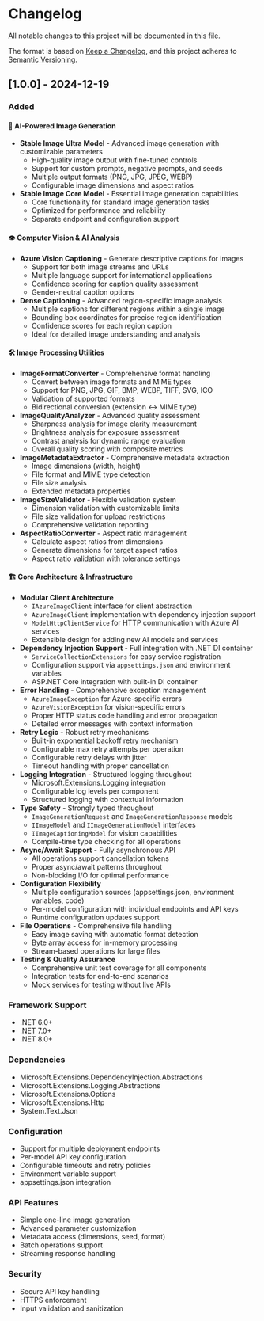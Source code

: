 # Changelog

All notable changes to this project will be documented in this file.

The format is based on [Keep a Changelog](https://keepachangelog.com/en/1.0.0/),
and this project adheres to [Semantic Versioning](https://semver.org/spec/v2.0.0.html).

## [1.0.0] - 2024-12-19

### Added

#### 🎨 AI-Powered Image Generation
- **Stable Image Ultra Model** - Advanced image generation with customizable parameters
  - High-quality image output with fine-tuned controls
  - Support for custom prompts, negative prompts, and seeds
  - Multiple output formats (PNG, JPG, JPEG, WEBP)
  - Configurable image dimensions and aspect ratios
- **Stable Image Core Model** - Essential image generation capabilities
  - Core functionality for standard image generation tasks
  - Optimized for performance and reliability
  - Separate endpoint and configuration support

#### 👁️ Computer Vision & AI Analysis
- **Azure Vision Captioning** - Generate descriptive captions for images
  - Support for both image streams and URLs
  - Multiple language support for international applications
  - Confidence scoring for caption quality assessment
  - Gender-neutral caption options
- **Dense Captioning** - Advanced region-specific image analysis
  - Multiple captions for different regions within a single image
  - Bounding box coordinates for precise region identification
  - Confidence scores for each region caption
  - Ideal for detailed image understanding and analysis

#### 🛠️ Image Processing Utilities
- **ImageFormatConverter** - Comprehensive format handling
  - Convert between image formats and MIME types
  - Support for PNG, JPG, GIF, BMP, WEBP, TIFF, SVG, ICO
  - Validation of supported formats
  - Bidirectional conversion (extension ↔ MIME type)
- **ImageQualityAnalyzer** - Advanced quality assessment
  - Sharpness analysis for image clarity measurement
  - Brightness analysis for exposure assessment
  - Contrast analysis for dynamic range evaluation
  - Overall quality scoring with composite metrics
- **ImageMetadataExtractor** - Comprehensive metadata extraction
  - Image dimensions (width, height)
  - File format and MIME type detection
  - File size analysis
  - Extended metadata properties
- **ImageSizeValidator** - Flexible validation system
  - Dimension validation with customizable limits
  - File size validation for upload restrictions
  - Comprehensive validation reporting
- **AspectRatioConverter** - Aspect ratio management
  - Calculate aspect ratios from dimensions
  - Generate dimensions for target aspect ratios
  - Aspect ratio validation with tolerance settings

#### 🏗️ Core Architecture & Infrastructure
- **Modular Client Architecture**
  - `IAzureImageClient` interface for client abstraction
  - `AzureImageClient` implementation with dependency injection support
  - `ModelHttpClientService` for HTTP communication with Azure AI services
  - Extensible design for adding new AI models and services
- **Dependency Injection Support** - Full integration with .NET DI container
  - `ServiceCollectionExtensions` for easy service registration
  - Configuration support via `appsettings.json` and environment variables
  - ASP.NET Core integration with built-in DI container
- **Error Handling** - Comprehensive exception management
  - `AzureImageException` for Azure-specific errors
  - `AzureVisionException` for vision-specific errors
  - Proper HTTP status code handling and error propagation
  - Detailed error messages with context information
- **Retry Logic** - Robust retry mechanisms
  - Built-in exponential backoff retry mechanism
  - Configurable max retry attempts per operation
  - Configurable retry delays with jitter
  - Timeout handling with proper cancellation
- **Logging Integration** - Structured logging throughout
  - Microsoft.Extensions.Logging integration
  - Configurable log levels per component
  - Structured logging with contextual information
- **Type Safety** - Strongly typed throughout
  - `ImageGenerationRequest` and `ImageGenerationResponse` models
  - `IImageModel` and `IImageGenerationModel` interfaces
  - `IImageCaptioningModel` for vision capabilities
  - Compile-time type checking for all operations
- **Async/Await Support** - Fully asynchronous API
  - All operations support cancellation tokens
  - Proper async/await patterns throughout
  - Non-blocking I/O for optimal performance
- **Configuration Flexibility**
  - Multiple configuration sources (appsettings.json, environment variables, code)
  - Per-model configuration with individual endpoints and API keys
  - Runtime configuration updates support
- **File Operations** - Comprehensive file handling
  - Easy image saving with automatic format detection
  - Byte array access for in-memory processing
  - Stream-based operations for large files
- **Testing & Quality Assurance**
  - Comprehensive unit test coverage for all components
  - Integration tests for end-to-end scenarios
  - Mock services for testing without live APIs

### Framework Support
- .NET 6.0+
- .NET 7.0+
- .NET 8.0+

### Dependencies
- Microsoft.Extensions.DependencyInjection.Abstractions
- Microsoft.Extensions.Logging.Abstractions
- Microsoft.Extensions.Options
- Microsoft.Extensions.Http
- System.Text.Json

### Configuration
- Support for multiple deployment endpoints
- Per-model API key configuration
- Configurable timeouts and retry policies
- Environment variable support
- appsettings.json integration

### API Features
- Simple one-line image generation
- Advanced parameter customization
- Metadata access (dimensions, seed, format)
- Batch operations support
- Streaming response handling

### Security
- Secure API key handling
- HTTPS enforcement
- Input validation and sanitization 